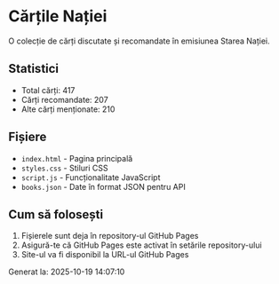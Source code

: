 # Cărțile Nației

O colecție de cărți discutate și recomandate în emisiunea Starea Nației.

## Statistici
- Total cărți: 417
- Cărți recomandate: 207
- Alte cărți menționate: 210

## Fișiere
- `index.html` - Pagina principală
- `styles.css` - Stiluri CSS
- `script.js` - Funcționalitate JavaScript
- `books.json` - Date în format JSON pentru API

## Cum să folosești
1. Fișierele sunt deja în repository-ul GitHub Pages
2. Asigură-te că GitHub Pages este activat în setările repository-ului
3. Site-ul va fi disponibil la URL-ul GitHub Pages

Generat la: 2025-10-19 14:07:10
